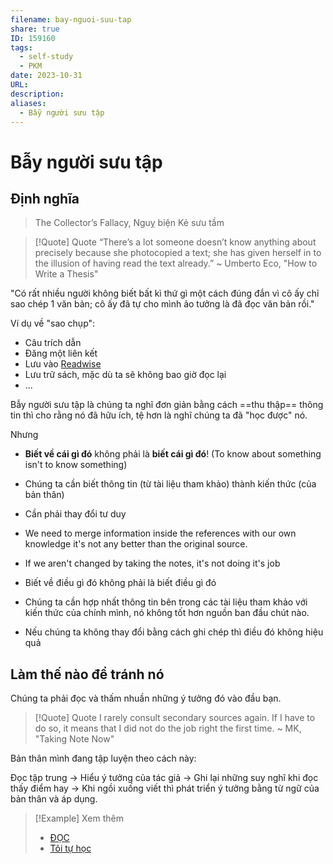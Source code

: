 ```yaml
---
filename: bay-nguoi-suu-tap
share: true
ID: 159160
tags:
  - self-study
  - PKM
date: 2023-10-31
URL: 
description: 
aliases:
  - Bẫy người sưu tập
---
```


# Bẫy người sưu tập
## Định nghĩa

> The Collector’s Fallacy, Nguỵ biện Kẻ sưu tầm


> [!Quote] Quote
> “There’s a lot someone doesn’t know anything about precisely because she photocopied a text; she has given herself in to the illusion of having read the text already.”
> ~ Umberto Eco, "How to Write a Thesis"

"Có rất nhiều người không biết bất kì thứ gì một cách đúng đắn vì cô ấy chỉ sao chép 1 văn bản; cô ấy đã tự cho mình ảo tưởng là đã đọc văn bản rồi."

Ví dụ về "sao chụp":

- Câu trích dẫn
- Đăng một liên kết
- Lưu vào [Readwise](./readwise.md)
- Lưu trữ sách, mặc dù ta sẽ không bao giờ đọc lại
- ...

Bẫy người sưu tập là chúng ta nghĩ đơn giản bằng cách ==thu thập== thông tin thì cho rằng nó đã hữu ích, tệ hơn là nghĩ chúng ta đã "học được" nó.

Nhưng

- **Biết về cái gì đó** không phải là **biết cái gì đó**! (To know about something isn't to know something)
- Chúng ta cần biết thông tin (từ tài liệu tham khảo) thành kiến thức (của bản thân)
- Cần phải thay đổi tư duy

- We need to merge information inside the references with our own knowledge it's not any better than the original source.
- If we aren't changed by taking the notes, it's not doing it's job

-   Biết về điều gì đó không phải là biết điều gì đó
-   Chúng ta cần hợp nhất thông tin bên trong các tài liệu tham khảo với kiến thức của chính mình, nó không tốt hơn nguồn ban đầu chút nào.
-   Nếu chúng ta không thay đổi bằng cách ghi chép thì điều đó không hiệu quả

## Làm thế nào để tránh nó

Chúng ta phải đọc và thấm nhuần những ý tưởng đó vào đầu bạn.

> [!Quote] Quote
> I rarely consult secondary sources again. If I have to do so, it means that I did not do the job right the first time.
> ~ MK, "Taking Note Now"

Bản thân mình đang tập luyện theo cách này:

Đọc tập trung → Hiểu ý tưởng của tác giả → Ghi lại những suy nghĩ khi đọc thấy điểm hay → Khi ngồi xuống viết thì phát triển ý tưởng bằng từ ngữ của bản thân và áp dụng.


> [!Example] Xem thêm
> - [ĐỌC](./doc.md)
> - [Tôi tự học](./toi-tu-hoc.md)